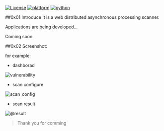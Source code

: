 [![License](https://img.shields.io/:license-gpl3-blue.svg)](https://www.gnu.org/licenses/gpl-3.0.html)
[![platform](https://img.shields.io/badge/platform-osx%2Flinux%2Fwindows-green.svg)]()
[![python](https://img.shields.io/badge/python-2.7-blue.svg)](https://www.python.org/downloads/)



##0x01 Introduce
It is a web distributed asynchronous processing scanner.

Applications are being developed...

Coming soon

##0x02 Screenshot:

for example:

 * dashborad

![vulnerability](https://github.com/Canbing007/Bing_Scan/blob/master/screenshot/domain_vulnerability.png)

 * scan configure

![scan_config](https://github.com/Canbing007/Bing_Scan/blob/master/screenshot/scan_configure.png)
 * scan result

![@result](https://github.com/Canbing007/Bing_Scan/blob/master/screenshot/scan_result.png)

> Thank you for comming
